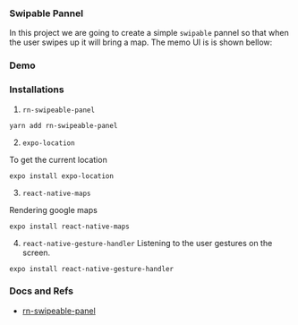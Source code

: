### Swipable Pannel

In this project we are going to create a simple `swipable` pannel so that when the user swipes up it will bring a map. The memo UI is is shown bellow:

### Demo

### Installations

1. `rn-swipeable-panel`

```
yarn add rn-swipeable-panel

```

2. `expo-location`

To get the current location

```
expo install expo-location
```

3. `react-native-maps`

Rendering google maps

```
expo install react-native-maps
```

4. `react-native-gesture-handler`
   Listening to the user gestures on the screen.

```
expo install react-native-gesture-handler
```

### Docs and Refs

- [rn-swipeable-panel](https://github.com/enesozturk/rn-swipeable-panel)
